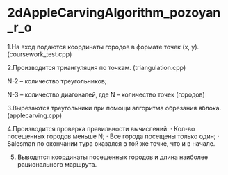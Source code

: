 # 2dAppleCarvingAlgorithm_pozoyan_r_o

1.На вход подаются координаты городов в формате точек (x, y). (coursework_test.cpp)

2.Производится триангуляция по точкам. (triangulation.cpp)

N-2 – количество треугольников;

N-3 – количество диагоналей, где N – количество точек (городов)


3.Вырезаются треугольники при помощи алгоритма обрезания яблока. (applecarving.cpp)


4.Производится проверка правильности вычислений:
·	Кол-во посещенных городов меньше N;
·	Все города посещены только один;
·	Salesman по окончании тура оказался в той же точке, что и в начале.

5. Выводятся координаты посещенных городов и длина наиболее рационального маршрута.

